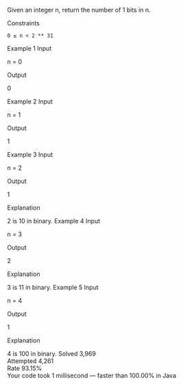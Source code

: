 Given an integer n, return the number of 1 bits in n.

Constraints

    0 ≤ n < 2 ** 31

Example 1
Input

n = 0

Output

0

Example 2
Input

n = 1

Output

1

Example 3
Input

n = 2

Output

1

Explanation

2 is 10 in binary.
Example 4
Input

n = 3

Output

2

Explanation

3 is 11 in binary.
Example 5
Input

n = 4

Output

1

Explanation

4 is 100 in binary.
Solved 3,969  
Attempted 4,261  
Rate 93.15%  
Your code took 1 millisecond — faster than 100.00% in Java